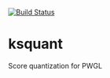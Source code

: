 [![Build Status](https://travis-ci.org/kisp/ksquant.svg?branch=master)](https://travis-ci.org/kisp/ksquant)

# ksquant
Score quantization for PWGL
